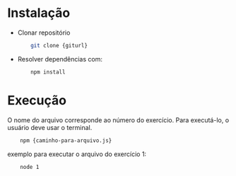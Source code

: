 # Instalação

 * Clonar repositório
    ```bash
        git clone {giturl}        
    ```
 * Resolver dependências com:

    ```bash
        npm install        
    ```
        

# Execução

O nome do arquivo corresponde ao número do exercício. Para executá-lo, o usuário deve usar o terminal.
 
```bash
    npm {caminho-para-arquivo.js}
```

exemplo para executar o arquivo do exercício 1: 
```bash
    node 1 
``` 
